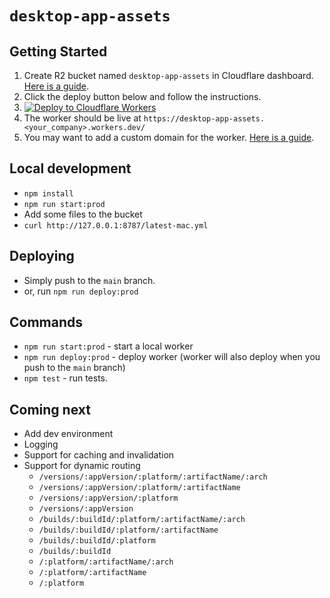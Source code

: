 # `desktop-app-assets`

## Getting Started

1. Create R2 bucket named `desktop-app-assets` in Cloudflare dashboard. [Here is a guide](CREATING_R2_BUCKET.md).
2. Click the deploy button below and follow the instructions.
3. [![Deploy to Cloudflare Workers](https://deploy.workers.cloudflare.com/button)](https://deploy.workers.cloudflare.com/?url=https://github.com/davej/self-hosted-cdn)
4. The worker should be live at `https://desktop-app-assets.<your_company>.workers.dev/`
5. You may want to add a custom domain for the worker. [Here is a guide](https://developers.cloudflare.com/workers/configuration/routing/custom-domains/).

## Local development

- `npm install`
- `npm run start:prod`
- Add some files to the bucket
- `curl http://127.0.0.1:8787/latest-mac.yml`

## Deploying

- Simply push to the `main` branch.
- or, run `npm run deploy:prod`

## Commands

- `npm run start:prod` - start a local worker
- `npm run deploy:prod` - deploy worker (worker will also deploy when you push to the `main` branch)
- `npm test` - run tests.

## Coming next

- Add dev environment
- Logging
- Support for caching and invalidation
- Support for dynamic routing
  - `/versions/:appVersion/:platform/:artifactName/:arch`
  - `/versions/:appVersion/:platform/:artifactName`
  - `/versions/:appVersion/:platform`
  - `/versions/:appVersion`
  - `/builds/:buildId/:platform/:artifactName/:arch`
  - `/builds/:buildId/:platform/:artifactName`
  - `/builds/:buildId/:platform`
  - `/builds/:buildId`
  - `/:platform/:artifactName/:arch`
  - `/:platform/:artifactName`
  - `/:platform`
